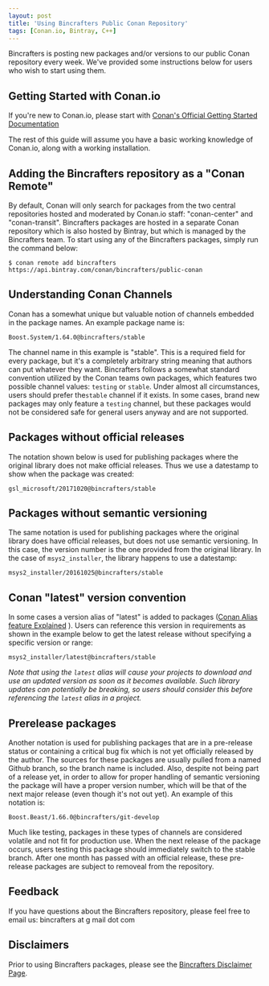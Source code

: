 ```yaml
---
layout: post
title: 'Using Bincrafters Public Conan Repository'
tags: [Conan.io, Bintray, C++]
---
```


Bincrafters is posting new packages and/or versions to our public Conan repository every week. We've provided some instructions below for users who wish to start using them. 

## Getting Started with Conan.io
If you're new to Conan.io, please start with [Conan's Official Getting Started Documentation](https://conanio.readthedocs.io/en/latest/getting_started.html)

The rest of this guide will assume you have a basic working knowledge of Conan.io, along with a working installation. 

## Adding the Bincrafters repository as a "Conan Remote"
By default, Conan will only search for packages from the two central repositories hosted and moderated by Conan.io staff: "conan-center" and "conan-transit".  Bincrafters packages are hosted in a separate Conan repository which is also hosted by Bintray, but which is managed by the Bincrafters team.  To start using any of the Bincrafters packages, simply run the command below:

	$ conan remote add bincrafters https://api.bintray.com/conan/bincrafters/public-conan

## Understanding Conan Channels
Conan has a somewhat unique but valuable notion of channels embedded in the package names.  An example package name is:

	Boost.System/1.64.0@bincrafters/stable

The channel name in this example is "stable".  This is a required field for every package, but it's a completely arbitrary string meaning that authors can put whatever they want.  Bincrafters follows a somewhat standard convention utilized by the Conan teams own packages, which features two possible channel values:  `testing` or `stable`.   Under almost all circumstances, users should prefer the`stable` channel if it exists.  In some cases, brand new packages may only feature a `testing` channel, but these packages would not be considered safe for general users anyway and are not supported.  

## Packages without official releases
The notation shown below is used for publishing packages where the original library does not make official releases. Thus we use a datestamp to show when the package was created:

	gsl_microsoft/20171020@bincrafters/stable
	
## Packages without semantic versioning
The same notation is used for publishing packages where the original library does have official releases, but does not use semantic versioning. In this case, the version number is the one provided from the original library.  In the case of `msys2_installer`, the library happens to use a datestamp:

	msys2_installer/20161025@bincrafters/stable 
	
## Conan "latest" version convention
In some cases a version alias of "latest" is added to packages ([Conan Alias feature Explained](http://conanio.readthedocs.io/en/latest/reference/commands/alias.html?highlight=conan%20alias)
).  Users can reference this version in requirements as shown in the example below to get the latest release without specifying a specific version or range: 

	msys2_installer/latest@bincrafters/stable 
	
*Note that using the `latest` alias will cause your projects to download and use an updated version as soon as it becomes available.  Such library updates can potentially be breaking, so users should consider this before referencing the `latest` alias in a project.*
	
## Prerelease packages	
Another notation is used for publishing packages that are in a pre-release status or containing a critical bug fix which is not yet officially released by the author.  The sources for these packages are usually pulled from a named Github branch, so the branch name is included.  Also, despite not being part of a release yet, in order to allow for proper handling of semantic versioning the package will have a proper version number, which will be that of the next major release (even though it's not out yet).  An example of this notation is:

	Boost.Beast/1.66.0@bincrafters/git-develop
	
Much like testing, packages in these types of channels are considered volatile and not fit for production use.  When the next release of the package occurs, users testing this package should immediately switch to the stable branch.  After one month has passed with an official release, these pre-release packages are subject to removeal from the repository. 

## Feedback
If you have questions about the Bincrafters repository, please feel free to email us: bincrafters at g mail dot com

## Disclaimers
Prior to using Bincrafters packages, please see the [Bincrafters Disclaimer Page](https://bincrafters.github.io/2017/05/01/bincrafters-package-disclaimers/). 